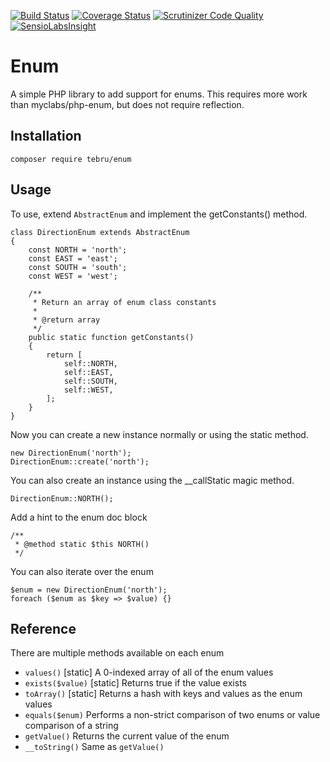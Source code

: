[![Build Status](https://travis-ci.org/tebru/enum.svg)](https://travis-ci.org/tebru/enum)
[![Coverage Status](https://coveralls.io/repos/tebru/enum/badge.svg?branch=master&service=github)](https://coveralls.io/github/tebru/enum?branch=master)
[![Scrutinizer Code Quality](https://scrutinizer-ci.com/g/tebru/enum/badges/quality-score.png?b=master)](https://scrutinizer-ci.com/g/tebru/enum/?branch=master)
[![SensioLabsInsight](https://insight.sensiolabs.com/projects/6d6111c3-d668-4c3a-9620-02ad504b23a4/mini.png)](https://insight.sensiolabs.com/projects/6d6111c3-d668-4c3a-9620-02ad504b23a4)

Enum
====

A simple PHP library to add support for enums.  This requires more work than myclabs/php-enum, but does not require reflection.

Installation
------------

    composer require tebru/enum

Usage
-----

To use, extend `AbstractEnum` and implement the getConstants() method.

    class DirectionEnum extends AbstractEnum
    {
        const NORTH = 'north';
        const EAST = 'east';
        const SOUTH = 'south';
        const WEST = 'west';

        /**
         * Return an array of enum class constants
         *
         * @return array
         */
        public static function getConstants()
        {
            return [
                self::NORTH,
                self::EAST,
                self::SOUTH,
                self::WEST,
            ];
        }
    }

Now you can create a new instance normally or using the static method.

    new DirectionEnum('north');
    DirectionEnum::create('north');
    
You can also create an instance using the __callStatic magic method.
    
    DirectionEnum::NORTH();
    
Add a hint to the enum doc block

    /**
     * @method static $this NORTH()
     */

You can also iterate over the enum

    $enum = new DirectionEnum('north');
    foreach ($enum as $key => $value) {}

Reference
---------

There are multiple methods available on each enum

* `values()` [static] A 0-indexed array of all of the enum values
* `exists($value)` [static] Returns true if the value exists
* `toArray()` [static] Returns a hash with keys and values as the enum values
* `equals($enum)` Performs a non-strict comparison of two enums or value comparison of a string
* `getValue()` Returns the current value of the enum
* `__toString()` Same as `getValue()`
